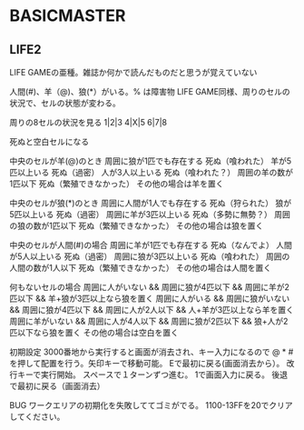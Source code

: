 # BASICMASTER

## LIFE2

LIFE GAMEの亜種。雑誌か何かで読んだものだと思うが覚えていない

人間(#)、羊（@)、狼(\*）がいる。% は障害物
LIFE GAME同様、周りのセルの状況で、セルの状態が変わる。

周りの8セルの状況を見る
1|2|3
4|X|5
6|7|8

死ぬと空白セルになる

中央のセルが羊(@)のとき
	周囲に狼が1匹でも存在する	死ぬ（喰われた）
	羊が5匹以上いる				死ぬ（過密）
	人が3人以上いる				死ぬ（喰われた？）
	周囲の羊の数が1匹以下		死ぬ（繁殖できなかった）
	その他の場合は羊を置く

中央のセルが狼(\*)のとき
	周囲に人間が1人でも存在する	死ぬ（狩られた）
	狼が5匹以上いる				死ぬ（過密）
	周囲に羊が3匹以上いる		死ぬ（多勢に無勢？）
	周囲の狼の数が1匹以下		死ぬ（繁殖できなかった）
	その他の場合は狼を置く

中央のセルが人間(#)の場合
	周囲に羊が1匹でも存在する	死ぬ（なんでよ）
	人間が5人以上いる			死ぬ（過密）
	周囲に狼が3匹以上いる		死ぬ（喰われた）
	周囲の人間の数が1人以下		死ぬ（繁殖できなかった）
	その他の場合は人間を置く

何もないセルの場合
	周囲に人がいない
	&&	周囲に狼が4匹以下
	&&	周囲に羊が2匹以下
	&&	羊+狼が3匹以上なら狼を置く
	周囲に人がいる
	&&	周囲に狼がいない
	&&	周囲に狼が4匹以下
	&&	周囲に人が2人以下
	&&	人+羊が3匹以上なら羊を置く
	周囲に羊がいない
	&&	周囲に人が4人以下
	&&	周囲に狼が2匹以下
	&&	狼+人が2匹以下なら狼を置く
	その他の場合は空白を置く

初期設定
	3000番地から実行すると画面が消去され、キー入力になるので
	@ * # を押して配置を行う。矢印キーで移動可能。
	Eで最初に戻る(画面消去から）。
	改行キーで実行開始。
		スペースで１ターンずつ進む。
		1で画面入力に戻る。
		後退で最初に戻る（画面消去）

BUG
	ワークエリアの初期化を失敗しててゴミがでる。
	1100-13FFを20でクリアしてください。
	
	
		


	
